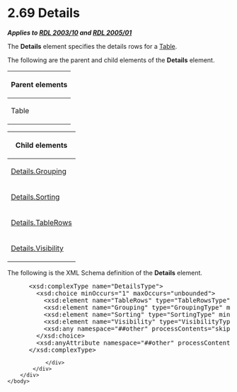<html dir="LTR" xmlns:mshelp="http://msdn.microsoft.com/mshelp" xmlns:ddue="http://ddue.schemas.microsoft.com/authoring/2003/5" xmlns:xlink="http://www.w3.org/1999/xlink" xmlns:tool="http://www.microsoft.com/tooltip">
    <head>
        <meta http-equiv="Content-Type" content="text/html; CHARSET=utf-8"></meta>
        <meta name="save" content="history"></meta>
        <title>2.69 Details</title>
        <xml>
            <mshelp:toctitle title="2.69 Details"></mshelp:toctitle>
            <mshelp:rltitle title="[MS-RDL]: Details"></mshelp:rltitle>
            <mshelp:keyword index="A" term="10728959-73bf-46f9-b7a8-1b3612eda445"></mshelp:keyword>
            <mshelp:attr name="DCSext.ContentType" value="open specification"></mshelp:attr>
            <mshelp:attr name="AssetID" value="10728959-73bf-46f9-b7a8-1b3612eda445"></mshelp:attr>
            <mshelp:attr name="TopicType" value="kbRef"></mshelp:attr>
            <mshelp:attr name="DCSext.Title" value="[MS-RDL]: Details" />
        </xml>
    </head>
    <body>
        <div id="header">
            <h1 class="heading">2.69 Details</h1>
        </div>
        <div id="mainSection">
            <div id="mainBody">
                <div id="allHistory" class="saveHistory"></div>
                <div id="sectionSection0" class="section" name="collapseableSection">
                    

<p><b><i>Applies to </i></b><a href="a7e2ad00-07c8-4f6d-80ab-3ad55df7b233.htm"><b><i>RDL 2003/10</i></b></a><b>
<i>and </i></b><a href="3ebe2912-4958-4832-b391-cad1f5e13338.htm"><b><i>RDL 2005/01</i></b></a></p>

<p>The <b>Details</b> element specifies the details rows for a <a href="660db744-699e-4ca3-a2d6-a5cab4bcf9b0.htm">Table</a>.</p>

<p>The following are the parent and child elements of the <b>Details</b>
element.</p>

<table>
 <thead>
  <tr>
   <th>
   <p>Parent elements</p>
   </th>
  </tr>
 </thead>
 <tr>
  <td>
  <p>Table </p>
  </td>
 </tr>
</table>

<p> </p>

<table>
 <thead>
  <tr>
   <th>
   <p>Child elements</p>
   </th>
  </tr>
 </thead>
 <tr>
  <td>
  <p><a href="a3d79bfc-99ae-4f66-807a-7abe03f579f2.htm">Details.Grouping</a>
  </p>
  </td>
 </tr>
 <tr>
  <td>
  <p><a href="28f37a9f-e1ea-470d-aaa6-cf516530e740.htm">Details.Sorting</a>
  </p>
  </td>
 </tr>
 <tr>
  <td>
  <p><a href="26d1921c-fb14-4676-8d5e-61c94dc11a8e.htm">Details.TableRows</a>
  </p>
  </td>
 </tr>
 <tr>
  <td>
  <p><a href="84ba8a0b-c836-4535-87a4-d088fa8a2dd3.htm">Details.Visibility</a>
  </p>
  </td>
 </tr>
</table>

<p>The following is the XML Schema definition of the <b>Details</b>
element.           </p>

<dl>
<dd>
<div><pre> &lt;xsd:complexType name=&quot;DetailsType&quot;&gt;
   &lt;xsd:choice minOccurs=&quot;1&quot; maxOccurs=&quot;unbounded&quot;&gt;
     &lt;xsd:element name=&quot;TableRows&quot; type=&quot;TableRowsType&quot; /&gt;
     &lt;xsd:element name=&quot;Grouping&quot; type=&quot;GroupingType&quot; minOccurs=&quot;0&quot; /&gt;
     &lt;xsd:element name=&quot;Sorting&quot; type=&quot;SortingType&quot; minOccurs=&quot;0&quot; /&gt;
     &lt;xsd:element name=&quot;Visibility&quot; type=&quot;VisibilityType&quot; minOccurs=&quot;0&quot; /&gt;
     &lt;xsd:any namespace=&quot;##other&quot; processContents=&quot;skip&quot; /&gt;
   &lt;/xsd:choice&gt;
   &lt;xsd:anyAttribute namespace=&quot;##other&quot; processContents=&quot;skip&quot; /&gt;
 &lt;/xsd:complexType&gt;
</pre></div>
</dd></dl>


                </div>
            </div>
        </div>
    </body>
</html>